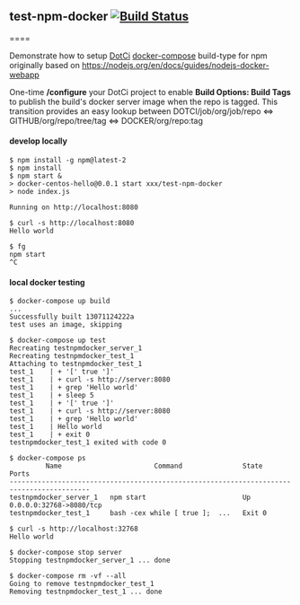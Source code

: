 ## test-npm-docker [![Build Status](https://xxx/job/DotCi/job/test-npm-docker/badge/icon)](https://xxx/job/DotCi/job/test-npm-docker/)
====

Demonstrate how to setup [DotCi](http://groupon.github.io/DotCi/user-guide/DockerCompose/) [docker-compose](https://docs.docker.com/compose/) build-type for npm originally based on https://nodejs.org/en/docs/guides/nodejs-docker-webapp

One-time __/configure__ your DotCi project to enable __Build Options: Build Tags__ to publish the build's docker server image when the repo is tagged. This transition provides an easy lookup between DOTCI/job/org/job/repo <=> GITHUB/org/repo/tree/tag <=> DOCKER/org/repo:tag

#### develop locally
```
$ npm install -g npm@latest-2
$ npm install
$ npm start &
> docker-centos-hello@0.0.1 start xxx/test-npm-docker
> node index.js

Running on http://localhost:8080

$ curl -s http://localhost:8080
Hello world

$ fg
npm start
^C
```

#### local docker testing
```
$ docker-compose up build
...
Successfully built 13071124222a
test uses an image, skipping

$ docker-compose up test
Recreating testnpmdocker_server_1
Recreating testnpmdocker_test_1
Attaching to testnpmdocker_test_1
test_1    | + '[' true ']'
test_1    | + curl -s http://server:8080
test_1    | + grep 'Hello world'
test_1    | + sleep 5
test_1    | + '[' true ']'
test_1    | + curl -s http://server:8080
test_1    | + grep 'Hello world'
test_1    | Hello world
test_1    | + exit 0
testnpmdocker_test_1 exited with code 0

$ docker-compose ps
         Name                       Command               State             Ports
------------------------------------------------------------------------------------------
testnpmdocker_server_1   npm start                        Up       0.0.0.0:32768->8080/tcp
testnpmdocker_test_1     bash -cex while [ true ];  ...   Exit 0

$ curl -s http://localhost:32768
Hello world

$ docker-compose stop server
Stopping testnpmdocker_server_1 ... done

$ docker-compose rm -vf --all
Going to remove testnpmdocker_test_1
Removing testnpmdocker_test_1 ... done
```
